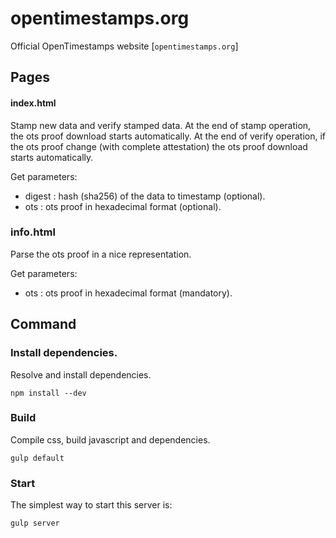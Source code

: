 # opentimestamps.org

Official OpenTimestamps website
[`opentimestamps.org`]


## Pages

#### index.html
Stamp new data and verify stamped data.
At the end of stamp operation, the ots proof download starts automatically.
At the end of verify operation, if the ots proof change (with complete attestation) the ots proof download starts automatically.


Get parameters:
* digest : hash (sha256) of the data to timestamp (optional).
* ots : ots proof in hexadecimal format (optional).

### info.html
Parse the ots proof in a nice representation.

Get parameters:
* ots : ots proof in hexadecimal format (mandatory).

## Command

### Install dependencies.
Resolve and install dependencies.
```
npm install --dev
```

### Build
Compile css, build javascript and dependencies.
```
gulp default
```

### Start
The simplest way to start this server is:
```
gulp server
```

